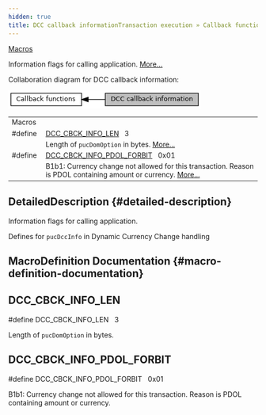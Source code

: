 ```yaml
---
hidden: true
title: DCC callback informationTransaction execution » Callback functions
---
```


[Macros](#define-members)

Information flags for calling application. [More\...](#details)

Collaboration diagram for DCC callback information:

![](group___c_b_c_k___d_c_c___i_n_f_o.png)

|  |  |
|----|----|
| Macros |  |
| #define  | [DCC_CBCK_INFO_LEN](#gab73c5753d6f75eff121f419375029d4a)   3 |
|   | Length of `pucDomOption` in bytes. [More\...](#gab73c5753d6f75eff121f419375029d4a)<br/> |
| #define  | [DCC_CBCK_INFO_PDOL_FORBIT](#ga75a19c7a2fa1f0cc270623760bfc89c7)   0x01 |
|   | B1b1: Currency change not allowed for this transaction. Reason is PDOL containing amount or currency. [More\...](#ga75a19c7a2fa1f0cc270623760bfc89c7)<br/> |

## DetailedDescription {#detailed-description}

Information flags for calling application.

Defines for `pucDccInfo` in Dynamic Currency Change handling

## MacroDefinition Documentation {#macro-definition-documentation}

## DCC_CBCK_INFO_LEN <a href="#gab73c5753d6f75eff121f419375029d4a" id="gab73c5753d6f75eff121f419375029d4a"></a>

<p>#define DCC_CBCK_INFO_LEN   3</p>

Length of `pucDomOption` in bytes.

## DCC_CBCK_INFO_PDOL_FORBIT <a href="#ga75a19c7a2fa1f0cc270623760bfc89c7" id="ga75a19c7a2fa1f0cc270623760bfc89c7"></a>

<p>#define DCC_CBCK_INFO_PDOL_FORBIT   0x01</p>

B1b1: Currency change not allowed for this transaction. Reason is PDOL containing amount or currency.
